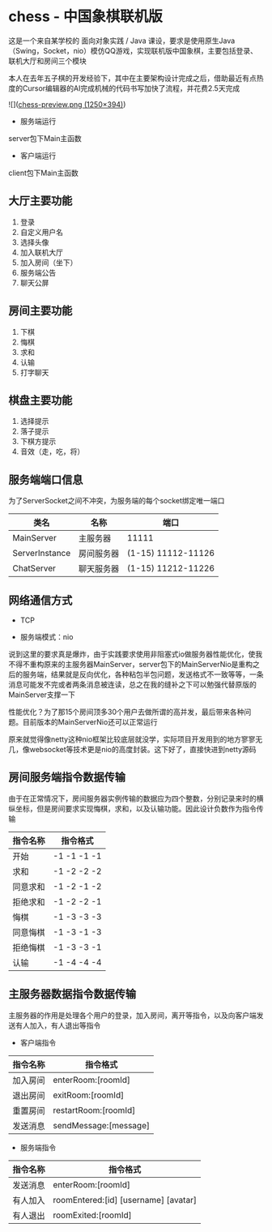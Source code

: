 # chess - 中国象棋联机版

这是一个来自某学校的 面向对象实践 / Java 课设，要求是使用原生Java（Swing，Socket，nio）模仿QQ游戏，实现联机版中国象棋，主要包括登录、联机大厅和房间三个模块

本人在去年五子棋的开发经验下，其中在主要架构设计完成之后，借助最近有点热度的Cursor编辑器的AI完成机械的代码书写加快了流程，并花费2.5天完成

![]([chess-preview.png (1250×394)](https://static.longfish.site/passage/img/chess-preview.png))



- 服务端运行

server包下Main主函数

- 客户端运行

client包下Main主函数



## 大厅主要功能

1. 登录
2. 自定义用户名
3. 选择头像
4. 加入联机大厅
5. 加入房间（坐下）   
6. 服务端公告
5. 聊天公屏

## 房间主要功能

1. 下棋
2. 悔棋
3. 求和
4. 认输
5. 打字聊天

## 棋盘主要功能

1. 选择提示
2. 落子提示
3. 下棋方提示   
4. 音效（走，吃，将）

## 服务端端口信息

为了ServerSocket之间不冲突，为服务端的每个socket绑定唯一端口

| 类名           | 名称       | 端口               |
| -------------- | ---------- | ------------------ |
| MainServer     | 主服务器   | 11111              |
| ServerInstance | 房间服务器 | (1-15) 11112-11126 |
| ChatServer     | 聊天服务器 | (1-15) 11212-11226 |

## 网络通信方式

- TCP

- 服务端模式：nio

说到这里的要求真是爆炸，由于实践要求使用非阻塞式io做服务器性能优化，使我不得不重构原来的主服务器MainServer，server包下的MainServerNio是重构之后的服务端，结果就是反向优化，各种粘包半包问题，发送格式不一致等等，一条消息可能发不完或者两条消息被连读，总之在我的缝补之下可以勉强代替原版的MainServer支撑一下

性能优化？为了那15个房间顶多30个用户去做所谓的高并发，最后带来各种问题。目前版本的MainServerNio还可以正常运行

原来就觉得像netty这种nio框架比较底层就没学，实际项目开发用到的地方寥寥无几，像websocket等技术更是nio的高度封装。这下好了，直接快进到netty源码

## 房间服务端指令数据传输

由于在正常情况下，房间服务器实例传输的数据应为四个整数，分别记录来时的横纵坐标，但是房间要求实现悔棋，求和，以及认输功能。因此设计负数作为指令传输

| 指令名称 | 指令格式    |
| -------- | ----------- |
| 开始     | -1 -1 -1 -1 |
| 求和     | -1 -2 -2 -2 |
| 同意求和 | -1 -2 -1 -2 |
| 拒绝求和 | -1 -2 -2 -1 |
| 悔棋     | -1 -3 -3 -3 |
| 同意悔棋 | -1 -3 -1 -3 |
| 拒绝悔棋 | -1 -3 -3 -1 |
| 认输     | -1 -4 -4 -4 |

## 主服务器数据指令数据传输

主服务器的作用是处理各个用户的登录，加入房间，离开等指令，以及向客户端发送有人加入，有人退出等指令

- 客户端指令

| 指令名称 | 指令格式              |
| -------- | --------------------- |
| 加入房间 | enterRoom:[roomId]    |
| 退出房间 | exitRoom:[roomId]     |
| 重置房间 | restartRoom:[roomId]  |
| 发送消息 | sendMessage:[message] |

- 服务端指令

| 指令名称 | 指令格式                             |
| -------- | ------------------------------------ |
| 发送消息 | enterRoom:[roomId]                   |
| 有人加入 | roomEntered:[id] [username] [avatar] |
| 有人退出 | roomExited:[roomId]                  |
